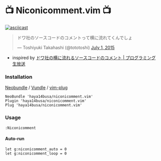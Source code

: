 :tv: Niconicomment.vim :tv:
===========================

[![asciicast](https://asciinema.org/a/4fvdwap7bcxh7jwdebd1c2nv3.png)](https://asciinema.org/a/4fvdwap7bcxh7jwdebd1c2nv3)

<blockquote class="twitter-tweet" lang="en"><p lang="ja" dir="ltr">ドワ社のソースコードのコメントって横に流れてくんでしょ</p>&mdash; Toshiyuki Takahashi (@tototoshi) <a href="https://twitter.com/tototoshi/status/616137924602519553">July 1, 2015</a></blockquote>
<script async src="//platform.twitter.com/widgets.js" charset="utf-8"></script>

- inspired by [ドワ社の横に流れるソースコードのコメント | プログラミング生放送](http://pronama.azurewebsites.net/2015/07/02/dwa-code-comment/)

### Installation

[Neobundle](https://github.com/Shougo/neobundle.vim) / [Vundle](https://github.com/gmarik/Vundle.vim) / [vim-plug](https://github.com/junegunn/vim-plug)

```vim
NeoBundle 'haya14busa/niconicomment.vim'
Plugin 'haya14busa/niconicomment.vim'
Plug 'haya14busa/niconicomment.vim'
```

### Usage

```
:Niconicomment
```

#### Auto-run

```vim
let g:niconicomment_auto = 0
let g:niconicomment_loop = 0
```
